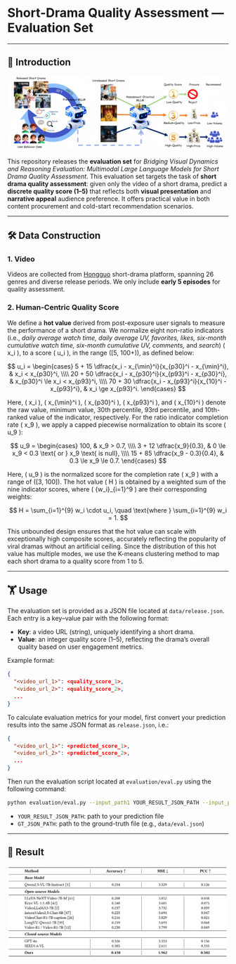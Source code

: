 # Short-Drama Quality Assessment — Evaluation Set

------

## 🌟 Introduction

![overall](./assets/task_illustration.png)

This repository releases the **evaluation set** for *Bridging Visual Dynamics and Reasoning Evaluation: Multimodal Large Language Models for Short Drama Quality Assessment*. This evaluation set targets the task of **short drama quality assessment**: given only the video of a short drama, predict a **discrete quality score (1–5)** that reflects both **visual presentation** and **narrative appeal** audience preference. It offers practical value in both content procurement and cold-start recommendation scenarios.

------

## 🛠️ Data Construction

### 1. Video

Videos are collected from [Hongguo](https://novelquickapp.com/) short-drama platform, spanning 26 genres and diverse release periods. We only include **early 5 episodes** for quality assessment.

### 2. Human-Centric Quality Score

We define a **hot value** derived from post-exposure user signals to measure the performance of a short drama. We normalize eight non-ratio indicators (i.e., *daily average watch time, daily average UV, favorites, likes, six-month cumulative watch time, six-month cumulative UV, comments,* and *search*) \( x_i \), to a score \( u_i \), in the range \([5, 100+)\), as defined below:

$$
u_i =
\begin{cases}
5 + 15 \dfrac{x_i - x_{\min}^i}{x_{p30}^i - x_{\min}^i}, & x_i < x_{p30}^i, \\\\
20 + 50 \dfrac{x_i - x_{p30}^i}{x_{p93}^i - x_{p30}^i}, & x_{p30}^i \le x_i < x_{p93}^i, \\\\
70 + 30 \dfrac{x_i - x_{p93}^i}{x_{10}^i - x_{p93}^i}, & x_i \ge x_{p93}^i.
\end{cases}
$$

Here, \( x_i \), \( x_{\min}^i \), \( x_{p30}^i \), \( x_{p93}^i \), and \( x_{10}^i \) denote the raw value, minimum value, 30th percentile, 93rd percentile, and 10th-ranked value of the indicator, respectively. For the ratio indicator completion rate \( x_9 \), we apply a capped piecewise normalization to obtain its score \( u_9 \):

$$
u_9 =
\begin{cases}
100, & x_9 > 0.7, \\\\
3 + 12 \dfrac{x_9}{0.3}, & 0 \le x_9 < 0.3 \text{ or } x_9 \text{ is null}, \\\\
15 + 85 \dfrac{x_9 - 0.3}{0.4}, & 0.3 \le x_9 \le 0.7.
\end{cases}
$$

Here, \( u_9 \) is the normalized score for the completion rate \( x_9 \) with a range of \([3, 100]\). The hot value \( H \) is obtained by a weighted sum of the nine indicator scores, where \( \{w_i\}_{i=1}^9 \) are their corresponding weights:

$$
H = \sum_{i=1}^{9} w_i \cdot u_i, \quad \text{where } \sum_{i=1}^{9} w_i = 1.
$$

This unbounded design ensures that the hot value can scale with exceptionally high composite scores, accurately reflecting the popularity of viral dramas without an artificial ceiling. Since the distribution of this hot value has multiple modes, we use the K-means clustering method to map each short drama to a quality score from 1 to 5.

------

## 🏋️ Usage

The evaluation set is provided as a JSON file located at `data/release.json`.  
Each entry is a key–value pair with the following format:

- **Key**: a video URL (string), uniquely identifying a short drama.  
- **Value**: an integer quality score (1–5), reflecting the drama’s overall quality based on user engagement metrics.

Example format:

```json
{
  "<video_url_1>": <quality_score_1>,
  "<video_url_2>": <quality_score_2>,
  ...
}
```

To calculate evaluation metrics for your model, first convert your prediction results into the same JSON format as `release.json`, i.e.:

```json
{
  "<video_url_1>": <predicted_score_1>,
  "<video_url_2>": <predicted_score_2>,
  ...
}
```

Then run the evaluation script located at `evaluation/eval.py` using the following command:

```bash
python evaluation/eval.py --input_path1 YOUR_RESULT_JSON_PATH --input_path2 GT_JSON_PATH
```

- `YOUR_RESULT_JSON_PATH`: path to your prediction file  
- `GT_JSON_PATH`: path to the ground-truth file (e.g., `data/eval.json`)

------

## 🍭 Result

![result](./assets/result.png)